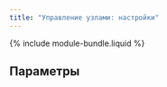 ```yaml
---
title: "Управление узлами: настройки"
---
```


{% include module-bundle.liquid %}

## Параметры

<!-- SCHEMA -->
